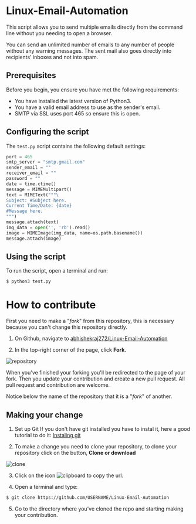 # Linux-Email-Automation

This script allows you to send multiple emails directly from the command line without you needing to open a browser.

You can send an unlimited number of emails to any number of people without any warning messages. The sent mail also goes directly into recipients' inboxes and not into spam.

## Prerequisites

Before you begin, you ensure you have met the following requirements:

* You have installed the latest version of Python3.
* You have a valid email address to use as the sender's email.
* SMTP via SSL uses port 465 so ensure this is open.

## Configuring the script

The `test.py` script contains the following default settings:

```python
port = 465
smtp_server = "smtp.gmail.com"
sender_email = ""
receiver_email = ""  
password = ""
date = time.ctime()
message = MIMEMultipart()
text = MIMEText("""\
Subject: #Subject here.
Current Time/Date: {date}
#Message here.
""")
message.attach(text)
img_data = open('', 'rb').read()
image = MIMEImage(img_data, name=os.path.basename())
message.attach(image)
```

## Using the script

To run the script, open a terminal and run:

```
$ python3 test.py
```

# How to contribute

First you need to make a "*fork*" from this repository, this is necessary because you can't change this repository directly.

1. On Github, navigate to [abhishekraj272/Linux-Email-Automation](https://github.com/abhishekraj272/Linux-Email-Automation)

2. In the top-right corner of the page, click **Fork**.

![repository](imagens/fork.png "repository")

When you've finished your forking you'll be redirected to the page of your fork.
Then you update your contribution and create a new pull request.
All pull request and contribution are welcome.

Notice below the name of the repository that it is a "*fork*" of another.

## Making your change

1. Set up Git
If you don't have git installed you have to instal it, here a good tutorial to do it: [Instaling git](https://help.github.com/en/articles/set-up-git)

2. To make a change you need to clone your repository, to clone your repository click on the button, **Clone or download**

![clone](imagens/clone.png "clone")

3. Click on the icon ![clipboard](imagens/clipbord.png "clipboard") to copy the url.

4. Open a terminal and type:
```bash
$ git clone https://github.com/USERNAME/Linux-Email-Automation
```

5. Go to the directory where you've cloned the repo and starting making your contribution.
